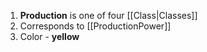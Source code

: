 1. **Production** is one of four [[Class|Classes]]
2. Corresponds to [[ProductionPower]]
3. Color - **yellow**
